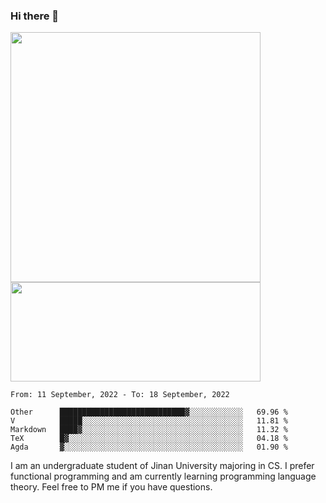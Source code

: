 ### Hi there 👋

<!--
**pe200012/pe200012** is a ✨ _special_ ✨ repository because its `README.md` (this file) appears on your GitHub profile.

Here are some ideas to get you started:

- 🔭 I’m currently working on ...
- 🌱 I’m currently learning ...
- 👯 I’m looking to collaborate on ...
- 🤔 I’m looking for help with ...
- 💬 Ask me about ...
- 📫 How to reach me: ...
- 😄 Pronouns: ...
- ⚡ Fun fact: ...
-->
<p>
    <img width="400em" src="https://github-readme-stats.vercel.app/api?username=pe200012&show_icons=true&icon_color=f44336&title_color=757de8">
    <img width="400em" height="159em" src="https://github-readme-stats.vercel.app/api/top-langs/?username=pe200012&hide=html,cmake,css&title_color=757de8&layout=compact">
</p>

<!--START_SECTION:waka-->
```text
From: 11 September, 2022 - To: 18 September, 2022

Other      ████████████████████████████▓░░░░░░░░░░░░   69.96 % 
V          █████░░░░░░░░░░░░░░░░░░░░░░░░░░░░░░░░░░░░   11.81 % 
Markdown   ████▓░░░░░░░░░░░░░░░░░░░░░░░░░░░░░░░░░░░░   11.32 % 
TeX        █▓░░░░░░░░░░░░░░░░░░░░░░░░░░░░░░░░░░░░░░░   04.18 % 
Agda       ▓░░░░░░░░░░░░░░░░░░░░░░░░░░░░░░░░░░░░░░░░   01.90 % 
```
<!--END_SECTION:waka-->

I am an undergraduate student of Jinan University majoring in CS. I prefer functional programming and am currently learning programming language theory. Feel free to PM me if you have questions.
